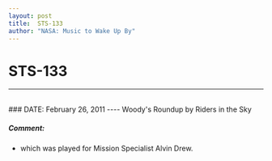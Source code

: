 ```yaml
---
layout: post
title:  STS-133
author: "NASA: Music to Wake Up By"
---
```


# STS-133
----
<br/>
### DATE: February 26, 2011
----
Woody's Roundup by Riders in the Sky

##### Comment:
* which was played for Mission Specialist Alvin Drew.
